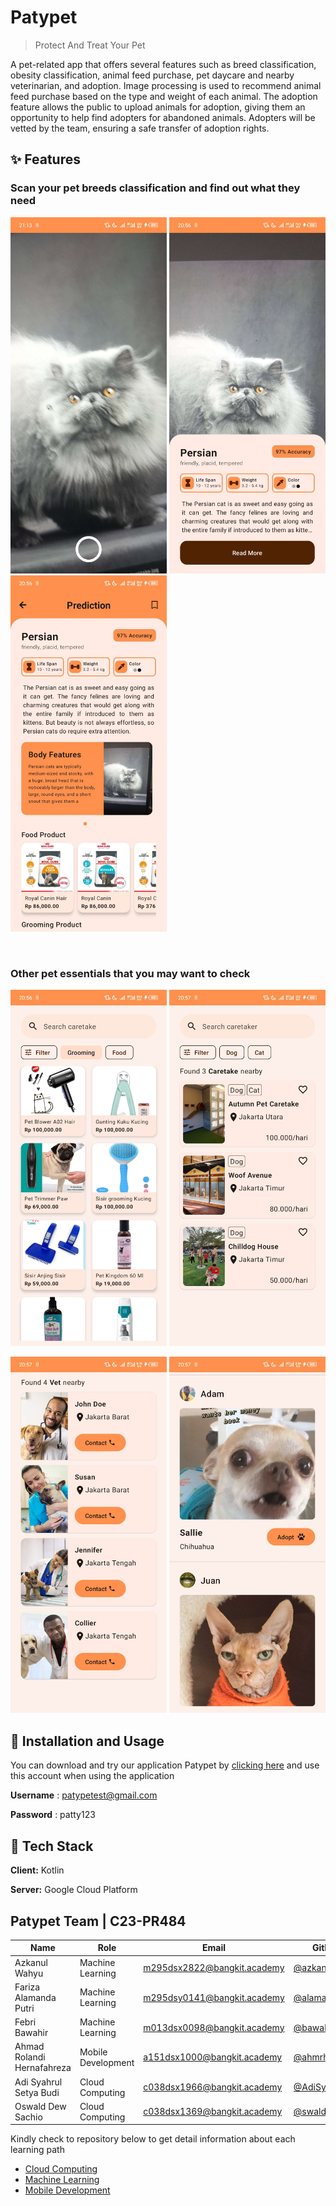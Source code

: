 # Patypet
> Protect And Treat Your Pet

A pet-related app that offers several features such as breed classification, obesity classification, animal feed purchase, pet daycare and nearby veterinarian, and adoption. Image processing is used to recommend animal feed purchase based on the type and weight of each animal. The adoption feature allows the public to upload animals for adoption, giving them an opportunity to help find adopters for abandoned animals. Adopters will be vetted by the team, ensuring a safe transfer of adoption rights.


## ✨ Features
### Scan your pet breeds classification and find out what they need

<img src="https://github.com/patypet-capstone/.github/blob/main/profile/ui-interfaces/Pet%20Camera.jpg" width="250"> <img src="https://github.com/patypet-capstone/.github/blob/main/profile/ui-interfaces/Prediction%20Sheet.jpg" width="250"> <img src="https://github.com/patypet-capstone/.github/blob/main/profile/ui-interfaces/Prediction%20Sheet%20Detailed.jpg" width="250">

<br>

### Other pet essentials that you may want to check

<img src="https://github.com/patypet-capstone/.github/blob/main/profile/ui-interfaces/Pet%20Marketplace.jpg" width="250"> <img src="https://github.com/patypet-capstone/.github/blob/main/profile/ui-interfaces/Pet%20Caretake.jpg" width="250"> 

<img src="https://github.com/patypet-capstone/.github/blob/main/profile/ui-interfaces/Pet%20Vet.jpg" width="250"> <img src="https://github.com/patypet-capstone/.github/blob/main/profile/ui-interfaces/Pet%20Adoption.jpg" width="250">



## 🚀 Installation and Usage

You can download and try our application Patypet by [clicking here](https://github.com/patypet-capstone/mobiledev/releases/tag/v0.3.0-alpha) and use this account when using the application

**Username** : patypetest@gmail.com

**Password** : patty123



## 🤖 Tech Stack

**Client:** Kotlin

**Server:** Google Cloud Platform



## Patypet Team | C23-PR484
| Name | Role | Email | GitHub | 
| --- | --- | --- | --- |
| Azkanul Wahyu | Machine Learning | m295dsx2822@bangkit.academy | [@azkanwhy](https://github.com/azkanwhy) |
| Fariza Alamanda Putri | Machine Learning | m295dsy0141@bangkit.academy | [@alamandaputri](https://github.com/alamandaputri) |
| Febri Bawahir | Machine Learning | m013dsx0098@bangkit.academy | [@bawahirfebri](https://github.com/bawahirfebri)|
| Ahmad Rolandi Hernafahreza | Mobile Development | a151dsx1000@bangkit.academy | [@ahmrh](https://www.github.com/ahmrh) |
| Adi Syahrul Setya Budi | Cloud Computing | c038dsx1966@bangkit.academy | [@AdiSyahrul](https://github.com/AdiSyahrul) |
| Oswald Dew Sachio | Cloud Computing | c038dsx1369@bangkit.academy | [@swalddy](https://github.com/swalddy) |


Kindly check to repository below to get detail information about each learning path
 - [Cloud Computing](https://github.com/patypet-capstone/cloudcomputing)
 - [Machine Learning](https://github.com/patypet-capstone/machinelearning)
 - [Mobile Development](https://github.com/patypet-capstone/mobiledev)




